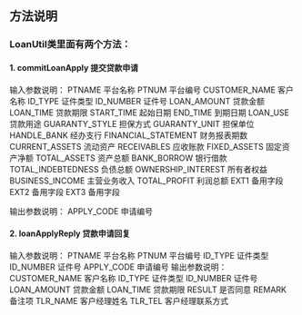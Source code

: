 ## 方法说明
### LoanUtil类里面有两个方法：
#### 1. commitLoanApply   提交贷款申请
输入参数说明：
PTNAME	平台名称
PTNUM	平台编号
CUSTOMER_NAME	客户名称
ID_TYPE	证件类型
ID_NUMBER	证件号
LOAN_AMOUNT	贷款金额
LOAN_TIME	贷款期限
START_TIME	起始日期
END_TIME	到期日期
LOAN_USE	贷款用途
GUARANTY_STYLE	担保方式
GUARANTY_UNIT	担保单位
HANDLE_BANK	经办支行
FINANCIAL_STATEMENT	财务报表期数
CURRENT_ASSETS	流动资产
RECEIVABLES	应收账款
FIXED_ASSETS	固定资产净额
TOTAL_ASSETS	资产总额
BANK_BORROW	银行借款
TOTAL_INDEBTEDNESS	负债总额
OWNERSHIP_INTEREST	所有者权益
BUSINESS_INCOME	主营业务收入
TOTAL_PROFIT	利润总额
EXT1	备用字段
EXT2	备用字段
EXT3	备用字段

输出参数说明：
APPLY_CODE	申请编号

#### 2. loanApplyReply        贷款申请回复
输入参数说明：
PTNAME	平台名称
PTNUM	平台编号
ID_TYPE	证件类型
ID_NUMBER	证件号
APPLY_CODE	申请编号
输出参数说明：
CUSTOMER_NAME	客户名称
ID_TYPE	证件类型
ID_NUMBER	证件号
LOAN_AMOUNT	贷款金额
LOAN_TIME	贷款期限
RESULT	是否同意
REMARK	备注项
TLR_NAME	客户经理姓名
TLR_TEL	客户经理联系方式
